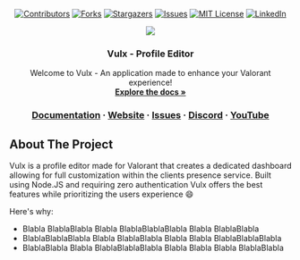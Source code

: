 <a name="readme-top"></a>
<div align="center">

  [![Contributors][contributors-shield]][contributors-url]
  [![Forks][forks-shield]][forks-url]
  [![Stargazers][stars-shield]][stars-url]
  [![Issues][issues-shield]][issues-url]
  [![MIT License][license-shield]][license-url]
  [![LinkedIn][linkedin-shield]][linkedin-url]

  <a href="https://github.com/vulxdev/vulx">
     <img src="https://cdn.discordapp.com/attachments/808090629065801788/1019397170367053824/VULX_PROMO-desat.png">
  </a>

  <h3 align="center">Vulx - Profile Editor</h3>

  <p align="center">
    Welcome to Vulx - An application made to enhance your Valorant experience!
    <br />
    <a href="https://github.com/othneildrew/Best-README-Template"><strong>Explore the docs »</strong></a>
   </p>
   <h3>
    <a href="https://github.com/othneildrew/Best-README-Template">Documentation</a>
    ·
    <a href="https://github.com/othneildrew/Best-README-Template/issues">Website</a>
    ·
    <a href="https://github.com/othneildrew/Best-README-Template/issues">Issues</a>
    ·
    <a href="https://github.com/othneildrew/Best-README-Template/issues">Discord</a>
    ·
    <a href="https://github.com/othneildrew/Best-README-Template/issues">YouTube</a>
   </h3>
</div>

## About The Project

Vulx is a profile editor made for Valorant that creates a dedicated dashboard allowing for full customization within the clients presence service. Built using Node.JS and requiring zero authentication Vulx offers the best features while prioritizing the users experience :smile:

Here's why:
* Blabla BlablaBlabla Blabla BlablaBlablaBlabla Blabla BlablaBlabla
* BlablaBlablaBlabla Blabla BlablaBlabla Blabla Blabla BlablaBlablaBlabla
* BlablaBlabla Blabla BlablaBlablaBlabla Blabla Blabla Blabla BlablaBlabla

<!-- MARKDOWN LINKS & IMAGES -->
[contributors-shield]: https://img.shields.io/github/contributors/othneildrew/Best-README-Template.svg?style=for-the-badge
[contributors-url]: https://github.com/othneildrew/Best-README-Template/graphs/contributors
[forks-shield]: https://img.shields.io/github/forks/othneildrew/Best-README-Template.svg?style=for-the-badge
[forks-url]: https://github.com/othneildrew/Best-README-Template/network/members
[stars-shield]: https://img.shields.io/github/stars/othneildrew/Best-README-Template.svg?style=for-the-badge
[stars-url]: https://github.com/othneildrew/Best-README-Template/stargazers
[issues-shield]: https://img.shields.io/github/issues/othneildrew/Best-README-Template.svg?style=for-the-badge
[issues-url]: https://github.com/othneildrew/Best-README-Template/issues
[license-shield]: https://img.shields.io/github/license/othneildrew/Best-README-Template.svg?style=for-the-badge
[license-url]: https://github.com/othneildrew/Best-README-Template/blob/master/LICENSE.txt
[linkedin-shield]: https://img.shields.io/badge/-LinkedIn-black.svg?style=for-the-badge&logo=linkedin&colorB=555
[linkedin-url]: https://linkedin.com/in/othneildrew
